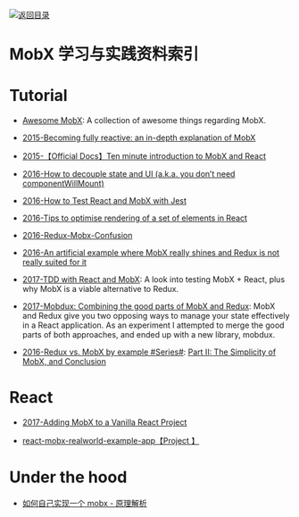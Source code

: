 [![返回目录](https://parg.co/UGo)](https://parg.co/b4z) 
 
 
 
 


 


 


 




# MobX 学习与实践资料索引


# Tutorial 

- [Awesome MobX](https://github.com/mobxjs/awesome-mobx): A collection of awesome things regarding MobX.

- [2015-Becoming fully reactive: an in-depth explanation of MobX](http://6me.us/3in)

- [2015-【Official Docs】Ten minute introduction to MobX and React](https://mobx.js.org/getting-started.html)

- [2016-How to decouple state and UI (a.k.a. you don’t need componentWillMount)](http://6me.us/c0uu)


- [2016-How to Test React and MobX with Jest](https://semaphoreci.com/community/tutorials/how-to-test-react-and-mobx-with-jest)

- [2016-Tips to optimise rendering of a set of elements in React](http://6me.us/Gylrs)

- [2016-Redux-Mobx-Confusion](http://www.robinwieruch.de/redux-mobx-confusion/)

- [2016-An artificial example where MobX really shines and Redux is not really suited for it](http://6me.us/q4oR0C) 

- [2017-TDD with React and MobX](http://engineering.pivotal.io/post/tdd-mobx/): A look into testing MobX + React, plus why MobX is a viable alternative to Redux.


- [2017-Mobdux: Combining the good parts of MobX and Redux](https://parg.co/bLd): MobX and Redux give you two opposing ways to manage your state effectively in a React application. As an experiment I attempted to merge the good parts of both approaches, and ended up with a new library, mobdux.


- [2016-Redux vs. MobX by example #Series#](http://6me.us/KfeTad): [Part II: The Simplicity of MobX, and Conclusion](http://6me.us/KfeTad)


# React



- [2017-Adding MobX to a Vanilla React Project](https://dzone.com/articles/adding-mobx-to-a-vanilla-react-project)

- [react-mobx-realworld-example-app【Project 】](https://github.com/gothinkster/react-mobx-realworld-example-app)


# Under the hood



- [如何自己实现一个 mobx - 原理解析](https://zhuanlan.zhihu.com/p/26559530)














